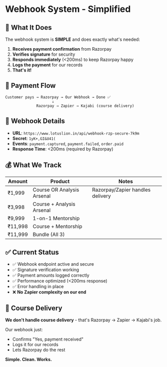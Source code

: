 # Webhook System - Simplified

## 🎯 **What It Does**

The webhook system is **SIMPLE** and does exactly what's needed:

1. **Receives payment confirmation** from Razorpay
2. **Verifies signature** for security  
3. **Responds immediately** (<200ms) to keep Razorpay happy
4. **Logs the payment** for our records
5. **That's it!** 

## 🔄 **Payment Flow**

```
Customer pays → Razorpay → Our Webhook → Done ✅
                     ↓
              Razorpay → Zapier → Kajabi (course delivery)
```

## 📡 **Webhook Details**

- **URL**: `https://www.lotuslion.in/api/webhook-rzp-secure-7k9m`
- **Secret**: `1yK+,GI&U41(`
- **Events**: `payment.captured`, `payment.failed`, `order.paid`
- **Response Time**: <200ms (required by Razorpay)

## 💰 **What We Track**

| Amount | Product | Notes |
|--------|---------|-------|
| ₹1,999 | Course OR Analysis Arsenal | Razorpay/Zapier handles delivery |
| ₹3,998 | Course + Analysis Arsenal | |  
| ₹9,999 | 1-on-1 Mentorship | |
| ₹11,998 | Course + Mentorship | |
| ₹11,999 | Bundle (All 3) | |

## ✅ **Current Status**

- ✅ Webhook endpoint active and secure
- ✅ Signature verification working  
- ✅ Payment amounts logged correctly
- ✅ Performance optimized (<200ms response)
- ✅ Error handling in place
- ❌ **No Zapier complexity on our end**

## 🚀 **Course Delivery**

**We don't handle course delivery** - that's Razorpay → Zapier → Kajabi's job.

Our webhook just:
- Confirms "Yes, payment received"  
- Logs it for our records
- Lets Razorpay do the rest

**Simple. Clean. Works.**